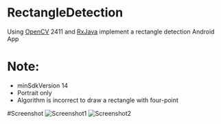 # RectangleDetection
Using [OpenCV](http://opencv.org) 2411 and [RxJava](https://github.com/ReactiveX/RxJava) implement a rectangle detection Android App

# Note:
* minSdkVersion 14
* Portrait only
* Algorithm is incorrect to draw a rectangle with four-point

#Screenshot
![Screenshot1](https://db.tt/aFXuu5dH)
![Screenshot2](https://db.tt/E6mF8kup)


